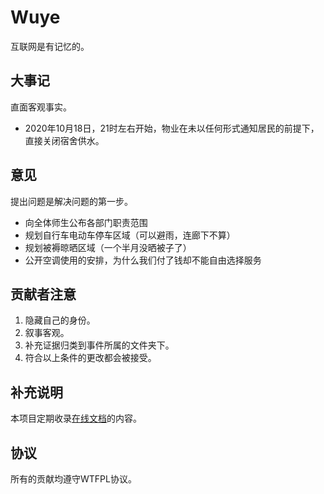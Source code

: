 # Wuye

互联网是有记忆的。

## 大事记

直面客观事实。

- 2020年10月18日，21时左右开始，物业在未以任何形式通知居民的前提下，直接关闭宿舍供水。

## 意见

提出问题是解决问题的第一步。

- 向全体师生公布各部门职责范围
- 规划自行车电动车停车区域（可以避雨，连廊下不算）
- 规划被褥晾晒区域（一个半月没晒被子了）
- 公开空调使用的安排，为什么我们付了钱却不能自由选择服务

## 贡献者注意

1. 隐藏自己的身份。
2. 叙事客观。
3. 补充证据归类到事件所属的文件夹下。
4. 符合以上条件的更改都会被接受。

## 补充说明

本项目定期收录[在线文档](https://docs.qq.com/doc/DTnhMS09IeXhGTUNp)的内容。

## 协议

所有的贡献均遵守WTFPL协议。
